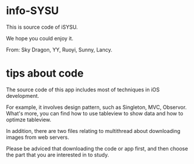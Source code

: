 info-SYSU
=========

This is source code of iSYSU.

We hope you could enjoy it.

From: Sky Dragon, YY, Ruoyi, Sunny, Lancy.


tips about code
=========

The source code of this app includes most of techniques in iOS development.

For example, it involves design pattern, such as Singleton, MVC, Observor. What's more, you can find how to use tableview to show data and how to optimze tableview.

In addition, there are two files relating to multithread about downloading images from web servers.

Please be adviced that downloading the code or app first, and then choose the part that you are interested in to study.



